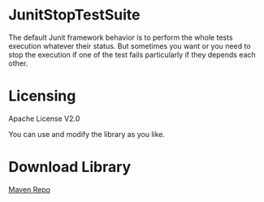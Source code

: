 # JunitStopTestSuite
The default Junit framework behavior is to perform the whole tests execution whatever their status. But sometimes you want or you need to stop the execution if one of the test fails particularly if they depends each other.

# Licensing
Apache License V2.0

You can use and modify the library as you like.

# Download Library
[Maven Repo](https://github.com/OpenSoftwareSolutions/mvn-repo)
